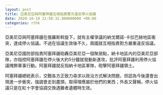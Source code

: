```yaml
---
layout: post
title: 亞美尼亞與阿塞拜疆互相指責雙方違反停火協議
date: 2020-10-10 22:58:32.000000000 +08:00
categories: rthk
---
```


亞美尼亞與阿塞拜疆在俄羅斯斡旋下，就有主權爭議的納戈爾諾-卡拉巴赫地區衝突，達成停火協議。不過在協議生效後不久，兩國就互相指責對方嚴重違反協議。

亞美尼亞國防部指責阿塞拜疆砲轟亞美尼亞一個聚居點，納卡地區內的亞美尼亞部隊，亦指控阿塞拜疆在停火後大約5分鐘就發動新進攻，批評阿塞拜疆利用停火協議掩飾軍事行動。阿塞拜疆就反指納卡地區軍隊，砲擊阿塞拜疆領土。

阿塞拜疆總統表示，交戰各方正致力尋求以政治方式解決問題，但認為今後還會出現進一步衝突，強調會走到盡頭，取得理應屬於他們的東西；外長又聲稱，停火協議只是在紅十字會協調交換遇難者遺體時生效。

